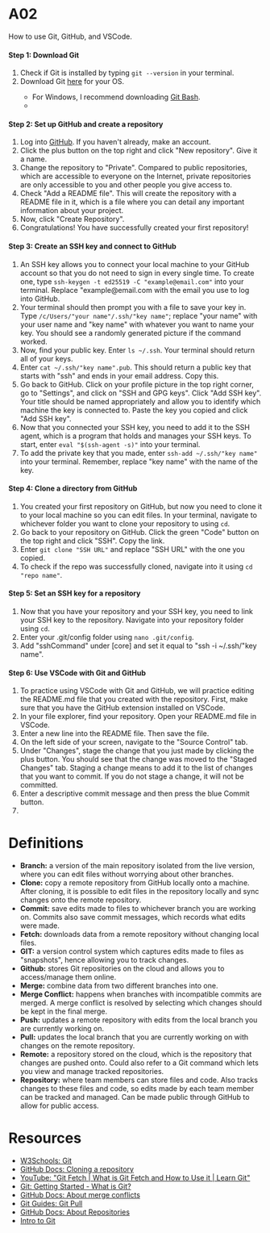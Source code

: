 # A02
How to use Git, GitHub, and VSCode. 

<h4>Step 1: Download Git</h4>
<ol>
    <li>Check if Git is installed by typing <code>git --version</code> in your terminal.</li>
    <li>Download Git <a href="https://git-scm.com/downloads">here</a> for your OS.</li>
    <ul>
        <li>For Windows, I recommend downloading <a href="https://gitforwindows.org/">Git Bash</a>.<li>
</ol>

<h4>Step 2: Set up GitHub and create a repository</h4>
<ol>
    <li>Log into <a href="https://github.com/">GitHub</a>. If you haven't already, make an account.</li>
    <li>Click the plus button on the top right and click "New repository". Give it a name.</li>
    <li>Change the repository to "Private". Compared to public repositories, which are accessible to everyone on the Internet, private repositories are only accessible to you and other people you give access to.</li>
    <li>Check "Add a README file". This will create the repository with a README file in it, which is a file where you can detail any important information about your project.</li> 
    <li>Now, click "Create Repository".</li>
    <li>Congratulations! You have successfully created your first repository!</li> 
</ol>

<h4>Step 3: Create an SSH key and connect to GitHub</h4>
<ol>
    <li>An SSH key allows you to connect your local machine to your GitHub account so that you do not need to sign in every single time. To create one, type <code>ssh-keygen -t ed25519 -C "example@email.com"</code> into your terminal. Replace "example@email.com with the email you use to log into GitHub.</li>
    <li>Your terminal should then prompt you with a file to save your key in. Type <code>/c/Users/"your name"/.ssh/"key name"</code>; replace "your name" with your user name and "key name" with whatever you want to name your key. You should see a randomly generated picture if the command worked.</li>
    <li>Now, find your public key. Enter <code>ls ~/.ssh</code>. Your terminal should return all of your keys.</li>
    <li>Enter <code>cat ~/.ssh/"key name".pub</code>. This should return a public key that starts with "ssh" and ends in your email address. Copy this.</li>
    <li>Go back to GitHub. Click on your profile picture in the top right corner, go to "Settings", and click on "SSH and GPG keys". Click "Add SSH key". Your title should be named appropriately and allow you to identify which machine the key is connected to. Paste the key you copied and click "Add SSH key".</li>
    <li>Now that you connected your SSH key, you need to add it to the SSH agent, which is a program that holds and manages your SSH keys. To start, enter <code>eval "$(ssh-agent -s)"</code> into your terminal.</li>
    <li>To add the private key that you made, enter <code>ssh-add ~/.ssh/"key name"</code> into your terminal. Remember, replace "key name" with the name of the key. 
    </li>
</ol>

<h4>Step 4: Clone a directory from GitHub</h4>
<ol>
    <li>You created your first repository on GitHub, but now you need to clone it to your local machine so you can edit files. In your terminal, navigate to whichever folder you want to clone your repository to using <code>cd</code>.</li>
    <li>Go back to your repository on GitHub. Click the green "Code" button on the top right and click "SSH". Copy the link.</li>
    <li>Enter <code>git clone "SSH URL"</code> and replace "SSH URL" with the one you copied.</li>
    <li>To check if the repo was successfully cloned, navigate into it using <code>cd "repo name"</code>.</li>
</ol>

<h4>Step 5: Set an SSH key for a repository</h4>
<ol>
    <li>Now that you have your repository and your SSH key, you need to link your SSH key to the repository. Navigate into your repository folder using <code>cd</code>.</li>
    <li>Enter your .git/config folder using <code>nano .git/config</code>.</li>
    <li>Add "sshCommand" under [core] and set it equal to "ssh -i ~/.ssh/"key name".</li>
</ol>

<h4>Step 6: Use VSCode with Git and GitHub</h4>
<ol> 
    <li>To practice using VSCode with Git and GitHub, we will practice editing the README.md file that you created with the repository. First, make sure that you have the GitHub extension installed on VSCode.</li>
    <li>In your file explorer, find your repository. Open your README.md file in VSCode.</li>
    <li>Enter a new line into the README file. Then save the file.</li>
    <li>On the left side of your screen, navigate to the "Source Control" tab.</li>
    <li>Under "Changes", stage the change that you just made by clicking the plus button. You should see that the change was moved to the "Staged Changes" tab. Staging a change means to add it to the list of changes that you want to commit. If you do not stage a change, it will not be committed.</li>
    <li>Enter a descriptive commit message and then press the blue Commit button.</li>
    <li>
</ol>



    



# Definitions
<ul>
    <li><strong>Branch:</strong> a version of the main repository isolated from the live version, where you can edit files without worrying about other branches.</li>
    <li><strong>Clone:</strong> copy a remote repository from GitHub locally onto a machine. After cloning, it is possible to edit files in the repository locally and sync changes onto the remote repository.</li>
    <li><strong>Commit:</strong> save edits made to files to whichever branch you are working on. Commits also save commit messages, which records what edits were made.</li>
    <li><strong>Fetch:</strong> downloads data from a remote repository without changing local files.</li>
    <li><strong>GIT:</strong> a version control system which captures edits made to files as "snapshots", hence allowing you to track changes.</li>
    <li><strong>Github:</strong> stores Git repositories on the cloud and allows you to access/manage them online.</li>
    <li><strong>Merge:</strong> combine data from two different branches into one.</li>
    <li><strong>Merge Conflict:</strong> happens when branches with incompatible commits are merged. A merge conflict is resolved by selecting which changes should be kept in the final merge.</li>
    <li><strong>Push:</strong> updates a remote repository with edits from the local branch you are currently working on.</li>
    <li><strong>Pull:</strong> updates the local branch that you are currently working on with changes on the remote repository.</li>
    <li><strong>Remote:</strong> a repository stored on the cloud, which is the repository that changes are pushed onto. Could also refer to a Git command which lets you view and manage tracked repositories.</li>
    <li><strong>Repository:</strong> where team members can store files and code. Also tracks changes to these files and code, so edits made by each team member can be tracked and managed. Can be made public through GitHub to allow for public access.</li>
</ul>

# Resources
<ul>
    <li><a href = "https://www.w3schools.com/git/git_branch.asp?remote=github">W3Schools: Git</a></li>
    <li><a href = "https://docs.github.com/en/repositories/creating-and-managing-repositories/cloning-a-repository">GitHub Docs: Cloning a repository</a></li>
    <li><a href = "https://www.youtube.com/watch?v=uEEcw1s_wWk">YouTube: "Git Fetch | What is Git Fetch and How to Use it | Learn Git"</a></li>
    <li><a href = "https://git-scm.com/book/en/v2/Getting-Started-What-is-Git%3F">Git: Getting Started - What is Git?</a></li> 
    <li><a href = "https://docs.github.com/en/pull-requests/collaborating-with-pull-requests/addressing-merge-conflicts/about-merge-conflicts">GitHub Docs: About merge conflicts</a></li> 
    <li><a href = "https://github.com/git-guides/git-pull">Git Guides: Git Pull</a></li> 
    <li><a href = "https://docs.github.com/en/repositories/creating-and-managing-repositories/about-repositories">GitHub Docs: About Repositories</a></li> 
    <li><a href = "https://code.visualstudio.com/docs/sourcecontrol/intro-to-git">Intro to Git</a></li> 



</ul>